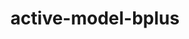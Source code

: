 ---
title: "active-model-bplus"
excerpt: "Mean-field calculations and highly parallelised simulation of \"Active Model B+\": a minimal model for scalar active matter.<br/><img src='/images/500x300.png'>"
collection: repositories
link: https://github.com/tranqui/active-model-bplus
---
